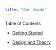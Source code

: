 ```yaml
---
title: "User Guide"
---
```


Table of Contents

* [Getting Started](getting-started/)

* [Design and Theory](design-and-theory/)
